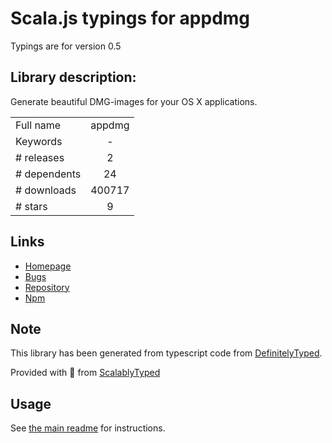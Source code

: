 
# Scala.js typings for appdmg

Typings are for version 0.5

## Library description:
Generate beautiful DMG-images for your OS X applications.

|                    |                 |
| ------------------ | :-------------: |
| Full name          | appdmg |
| Keywords           | - |
| # releases         | 2 |
| # dependents       | 24 |
| # downloads        | 400717 |
| # stars            | 9 |

## Links
- [Homepage](https://github.com/LinusU/node-appdmg#readme)
- [Bugs](https://github.com/LinusU/node-appdmg/issues)
- [Repository](https://github.com/LinusU/node-appdmg)
- [Npm](https://www.npmjs.com/package/appdmg)
    


## Note
This library has been generated from typescript code from [DefinitelyTyped](https://definitelytyped.org).

Provided with :purple_heart: from [ScalablyTyped](https://github.com/oyvindberg/ScalablyTyped)

## Usage
See [the main readme](../../readme.md) for instructions.


